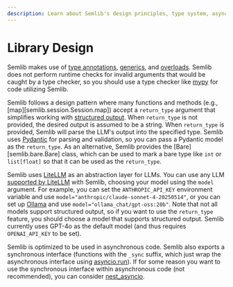 ```yaml
---
description: Learn about Semlib's design principles, type system, async patterns, and structured output handling for semantic data processing.
---
```


# Library Design

Semlib makes use of [type annotations](https://typing.python.org/en/latest/spec/index.html), [generics](https://typing.python.org/en/latest/spec/generics.html), and [overloads](https://typing.python.org/en/latest/spec/overload.html). Semlib does not perform runtime checks for invalid arguments that would be caught by a type checker, so you should use a type checker like [mypy](https://mypy-lang.org/) for code utilizing Semlib.

Semlib follows a design pattern where many functions and methods (e.g., [map][semlib.session.Session.map]) accept a `return_type` argument that simplifies working with [structured output](https://platform.openai.com/docs/guides/structured-outputs). When `return_type` is not provided, the desired output is assumed to be a string. When `return_type` is provided, Semlib will parse the LLM's output into the specified type. Semlib uses [Pydantic](https://pydantic.dev/) for parsing and validation, so you can pass a Pydantic model as the `return_type`. As an alternative, Semlib provides the [Bare][semlib.bare.Bare] class, which can be used to mark a bare type like `int` or `list[float]` so that it can be used as the `return_type`.

Semlib uses [LiteLLM](https://github.com/BerriAI/litellm) as an abstraction layer for LLMs. You can use any LLM [supported by LiteLLM](https://docs.litellm.ai/docs/providers) with Semlib, choosing your model using the `model` argument. For example, you can set the `ANTHROPIC_API_KEY` environment variable and use `model="anthropic/claude-sonnet-4-20250514"`, or you can set up [Ollama](https://ollama.com/) and use `model="ollama_chat/gpt-oss:20b"`. Note that not all models support structured output, so if you want to use the `return_type` feature, you should choose a model that supports structured output. Semlib currently uses GPT-4o as the default model (and thus requires `OPENAI_API_KEY` to be set).

Semlib is optimized to be used in asynchronous code. Semlib also exports a synchronous interface (functions with the `_sync` suffix, which just wrap the asynchronous interface using [asyncio.run](https://docs.python.org/3/library/asyncio-runner.html#asyncio.run)). If for some reason you want to use the synchronous interface within asynchronous code (not recommended), you can consider [nest_asyncio](https://github.com/erdewit/nest_asyncio).
